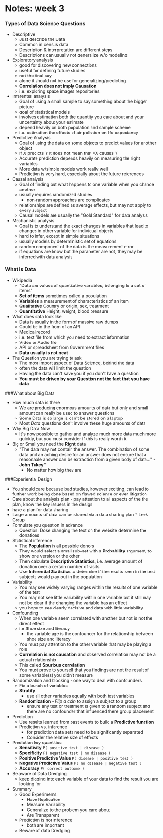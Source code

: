 # Notes: week 3

### Types of Data Science Questions
- Descriptive 
    - Just describe the Data
    - Common in census data
    - Description & interpretation are different steps
    - Descriptions can usually not generalize w/o modeling
- Exploratory analysis
    + good for discovering new connections
    + useful for defining future studies
    + not the final say
    + alone it should not be use for generalizing/predicting
    + **Correlation does not imply Causation**
    + i.e. exploring space images repositories
- Inferential analysis
    + Goal of using a small sample to say something about the bigger picture
    + goal of statistical models
    + involves estimation both the quantity you care about and your uncertainty about your estimate
    + depend heavily on both population and sample scheme
    + i.e. estimation the effects of air pollution on life expectancy
- Predictive Analysis
    + Goal of using the data on some objects to predict values for another object
    + if *X* predicts *Y* it does not mean that *X causes *Y*
    +  Accurate prediction depends heavily on measuring the right variables
    +  More data w/simple models work really well
    +  Prediction is very hard, especially about the future references
- Causal analysis
    + Goal of finding out what happens to one variable when you chance another
    + usually requires randomized studies
        * non-random approaches are complicates
    + relationships are defined as average effects, but may not apply to every subject
    + Causal models are usually the "Gold Standard" for data analysis
- Mechanistic analysis
    + Goal is to understand the exact changes in variables that lead to changes in other variable for individual objects
    + hard to infer, except in simple situations
    + usually models by deterministic set of equations
    + random component of the data is the measurement error
    + if equations are know but the parameter are not, they may be inferred with data analysis

### What is Data
- Wikipedia
    + "Data are values of quantitative variables, belonging to a set of items"
    + **Set of items** sometimes called a population
    + **Variables** a measurement of characteristics of an item
    + **Qualitative** Country or origin, sex, treatment
    + **Quantitative** Height, weight, blood pressure
-   What does data look like
    + Data is usually in the form of massive raw dumps
    + Could be in the from of an API
    + Medical record
    + i.e. text file from which you need to extract information
    + Video or Audio file
    + API or spreadsheet from Government files
    + **Data usually is not neat**
- The Question you are trying to ask
    + The most import aspect of Data Science, behind the data
    + often the data will limit the question
    + Having the data can't save you if you don't have a question
    + **You must be driven by your Question not the fact that you have data**

###What about Big Data
- How much data is there
    + We are producing enormous amounts of data but only and small amount can really be used to answer questions
    + Some Data is so large is can't be stored on a laptop
    + Most *Data* questions don't involve these huge amounts of data
- Why Big Data Now
    + It's now possible to gather and analyze much more data much more quickly, but you must consider if this is really worth it
- Big or Small you need the **Right** data
    + "The data may not contain the answer. The combination of some data and an aching desire for an answer does not ensure that a reasonable answer can be extraction from a given body of data..." **-John Tukey"**
        * No matter how big they are

###Experiential Design
- You should care because bad studies, however exciting, can lead to further work being done based on flawed science or even litigation
- Care about the analysis plan - pay attention to all aspects of the the plan, know the key issuers in the design
- have a plan for data sharing
- Large amounts of data can be shared via a data sharing plan
        *  Leek Group
-  Formulate you question in advance
    +  Question: Dose changing the text on the website determine the donations
- Statistical inference
    + The **Population** is all possible donors
    +  They would select a small sub-set with a **Probability** argument, to show one version or the other
    +  Then calculate **Descriptive Statistics**, i.e. average amount of donation over a certain number of visits
    +  Use **Inferential Statistics** to determine if the results seen in the test subjects would play out in the population
-   Variability
    + You may see widely varying ranges within the results of one variable of the test
    + You may not see little variability within one variable but it still may not be clear if the changing the variable has an effect
    + you hope to see clearly decisive and data with little variability
- Confounding
    + When one variable seem correlated with another but not is not the direct effect
    + i.e Shoe size and literacy
        * the variable age is the confounder for the relationship between shoe size and literacy
    +   You must pay attention to the other variable that may be playing a role
    + **Correlation is not causation** and observed correlation may not be a actual relationship
    + This called **Spurious correlation**
    + You must prove to yourself that you findings are not the result of some variable(s) you didn't measure
- Randomization and blocking - one way to deal with confounders
    + Fix a bunch of variables
    + **Stratify**
        * use all other variables equally with both test variables
    + **Randomization** - *Flip a coin* to assign a subject to a group
        * ensure any test or treatment is given to a random subject and there are no confounder that influenced there group placement
- Prediction
    + Use results learned from past events to build a **Predictive function**
    + Prediction vs. inference
        * for prediction data sets need to be significantly separated
        * Consider the relative size of effects
- Prediction key quantities
    + **Sensitivity** `P( positive test | disease )`
    + **Specificity** `P( negative test | no disease )`
    + **Positive Predictive Value** `P( disease | positive test )`
    + **Negative Predictive Value** `P( no disease | negative test )`
    + **Accuracy**          `P( correct outcome )`
- Be aware of Data Dredging
    + keep digging into each variable of your data to find the result you are looking for
- Summary
    + Good Experiments
        * Have Replication
        * Measure Variability
        * Generalize to the problem you care about
        * Are Transparent
    + Prediction is not inference 
        * both are important
    + Beware of data Dredging